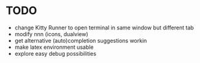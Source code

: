 # TODO

- change Kitty Runner to open terminal in same window but different tab
- modify nnn (icons, dualview)
- get alternative (auto)completion suggestions workin
- make latex environment usable
- explore easy debug possibilities

